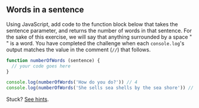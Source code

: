 Words in a sentence
------
Using JavaScript, add code to the function block below that takes the sentence parameter, and returns the number of words in that sentence. For the sake of this exercise, we will say that anything surrounded by a space " " is a word. You have completed the challenge when each `console.log`'s output matches the value in the comment (`//`) that follows.

```js
function numberOfWords (sentence) {
  // your code goes here
}

console.log(numberOfWords('How do you do?')) // 4
console.log(numberOfWords('She sells sea shells by the sea shore')) // 8
```

Stuck? [See hints](https://github.com/MCRcodes/course/blob/master/week4/challenges/words_in_a_sentence_hints.md).